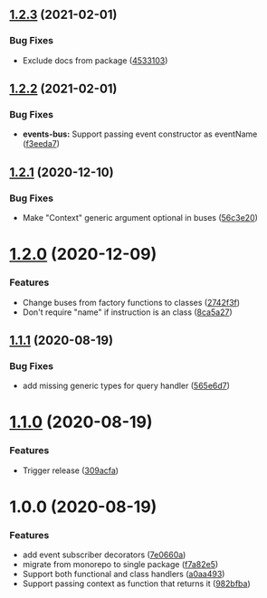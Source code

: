 ## [1.2.3](https://github.com/TheUnderScorer/functional-cqrs/compare/v1.2.2...v1.2.3) (2021-02-01)


### Bug Fixes

* Exclude docs from package ([4533103](https://github.com/TheUnderScorer/functional-cqrs/commit/4533103b22774aa3316bf29dc455d62d45f2b2bd))

## [1.2.2](https://github.com/TheUnderScorer/functional-cqrs/compare/v1.2.1...v1.2.2) (2021-02-01)


### Bug Fixes

* **events-bus:** Support passing event constructor as eventName ([f3eeda7](https://github.com/TheUnderScorer/functional-cqrs/commit/f3eeda7184cf1bf0868cc8beffe4db92ee08ea23))

## [1.2.1](https://github.com/TheUnderScorer/functional-cqrs/compare/v1.2.0...v1.2.1) (2020-12-10)


### Bug Fixes

* Make "Context" generic argument optional in buses ([56c3e20](https://github.com/TheUnderScorer/functional-cqrs/commit/56c3e2002498a984c089d563e6fd45ce0b757180))

# [1.2.0](https://github.com/TheUnderScorer/functional-cqrs/compare/v1.1.1...v1.2.0) (2020-12-09)


### Features

* Change buses from factory functions to classes ([2742f3f](https://github.com/TheUnderScorer/functional-cqrs/commit/2742f3ffe5101271dbe0a63a7385aba437a0f0a4))
* Don't require "name" if instruction is an class ([8ca5a27](https://github.com/TheUnderScorer/functional-cqrs/commit/8ca5a277a2b5e69e7cbe865a5d981cd62f68a493))

## [1.1.1](https://github.com/TheUnderScorer/functional-cqrs/compare/v1.1.0...v1.1.1) (2020-08-19)


### Bug Fixes

* add missing generic types for query handler ([565e6d7](https://github.com/TheUnderScorer/functional-cqrs/commit/565e6d75fc66b19f7e3f1bc386a6de3971533128))

# [1.1.0](https://github.com/TheUnderScorer/functional-cqrs/compare/v1.0.0...v1.1.0) (2020-08-19)


### Features

* Trigger release ([309acfa](https://github.com/TheUnderScorer/functional-cqrs/commit/309acfa28fc11d5cfe97e1facca59f34af27e5be))

# 1.0.0 (2020-08-19)


### Features

* add event subscriber decorators ([7e0660a](https://github.com/TheUnderScorer/functional-cqrs/commit/7e0660a30fae8f07b7be82e7276ad21d454b860c))
* migrate from monorepo to single package ([f7a82e5](https://github.com/TheUnderScorer/functional-cqrs/commit/f7a82e5113262508889023a2c0c31873abfbdba4))
* Support both functional and class handlers ([a0aa493](https://github.com/TheUnderScorer/functional-cqrs/commit/a0aa4932fc1ceb349be300a3c995fd3e5c59bc43))
* Support passing context as function that returns it ([982bfba](https://github.com/TheUnderScorer/functional-cqrs/commit/982bfba751e257804407916da613aa9318db21da))
